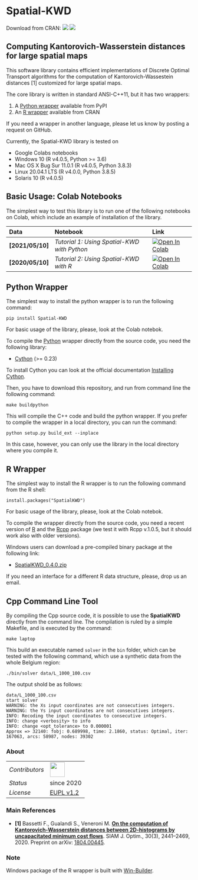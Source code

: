 # Spatial-KWD

Download from CRAN: ![](http://cranlogs.r-pkg.org/badges/grand-total/SpatialKWD) ![](http://cranlogs.r-pkg.org/badges/last-week/SpatialKWD)

## <a name="Description"></a>Computing Kantorovich-Wasserstein distances for large spatial maps

This software library contains efficient implementations of Discrete Optimal Transport algorithms for the computation of Kantorovich-Wassestein distances [1] customized for large spatial maps.

The core library is written in standard ANSI-C++11, but it has two wrappers:

1. A [Python wrapper](https://pypi.org/project/Spatial-KWD/) available from PyPI
2. An [R wrapper](https://CRAN.R-project.org/package=SpatialKWD) available from CRAN

If you need a wrapper in another language, please let us know by posting a request on GitHub.

Currently, the Spatial-KWD library is tested on

* Google Colabs notebooks
* Windows 10 (R v4.0.5, Python >= 3.6)
* Mac OS X Bug Sur 11.0.1 (R v4.0.5, Python 3.8.3)
* Linux 20.04.1 LTS (R v4.0.0, Python 3.8.5)
* Solaris 10 (R v4.0.5)

## <a name="Requirements"></a>Basic Usage: Colab Notebooks

The simplest way to test this library is to run one of the following notebooks on Colab, which include an example of installation of the library.

| Data | Notebook | Link |
|:-|:-|:-|
|**[2021/05/10]**|*Tutorial 1: Using Spatial-KWD with Python*|[![Open In Colab](https://colab.research.google.com/assets/colab-badge.svg)](https://colab.research.google.com/github/eurostat/Spatial-KWD/blob/main/notebooks/Spatial_KWD_Tutorial_1.ipynb)|
|**[2020/05/10]**|*Tutorial 2: Using Spatial-KWD with R*|[![Open In Colab](https://colab.research.google.com/assets/colab-badge.svg)](https://colab.research.google.com/github/eurostat/Spatial-KWD/blob/main/notebooks/Spatial_KWD_with_R_Tutorial_2.ipynb)|


## <a name="Python-wrapper"></a>Python Wrapper

The simplest way to install the python wrapper is to run the following command:

```
pip install Spatial-KWD
```

For basic usage of the library, please, look at the Colab notebok.

To compile the [Python](https://www.python.org/) wrapper directly from the source code, you need the following library:

* [Cython](https://cython.org/) (>= 0.23)

To install Cython you can look at the official documentation [Installing Cython](https://cython.readthedocs.io/en/latest/src/quickstart/install.html).

Then, you have to download this repository, and run from command line the following command:

```
make buildpython
```

This will compile the C++ code and build the python wrapper. If you prefer to compile the wrapper in a local directory, you can run the command:

```
python setup.py build_ext --inplace
```

In this case, however, you can only use the library in the local directory where you compile it.


## <a name="R-wrapper"></a>R Wrapper

The simplest way to install the R wrapper is to run the following command from the R shell:

```
install.packages("SpatialKWD")
```

For basic usage of the library, please, look at the Colab notebok.

To compile the wrapper directly from the source code, you need a recent version of [R](https://www.r-project.org/) and the [Rcpp](https://cran.r-project.org/web/packages/Rcpp/index.html) package (we test it with Rcpp v.1.0.5, but it should work also with older versions).

Windows users can download a pre-compiled binary package at the following link:

* [SpatialKWD_0.4.0.zip](https://github.com/eurostat/Spatial-KWD/releases/download/v0.4.0-alpha/SpatialKWD_0.4.0.zip)


If you need an interface for a different R data structure, please, drop us an email.


## <a name="Cpp-CLI"></a>Cpp Command Line Tool

By compiling the Cpp source code, it is possible to use the **SpatialKWD** directly from the command line.
The compilation is ruled by a simple Makefile, and is executed by the command:

```
make laptop
```

This build an executable named `solver` in the `bin` folder, which can be tested with the following command, which use a synthetic data from the whole Belgium region:

```
./bin/solver data/L_1000_100.csv
```

The output shold be as follows:

```
data/L_1000_100.csv
start solver
WARNING: the Xs input coordinates are not consecutives integers.
WARNING: the Ys input coordinates are not consecutives integers.
INFO: Recoding the input coordinates to consecutive integers.
INFO: change <verbosity> to info
INFO: change <opt_tolerance> to 0.000001
Approx => 32140: fobj: 0.689998, time: 2.1860, status: Optimal, iter: 167063, arcs: 58987, nodes: 39302
```

### <a name="About"></a>About

<table align="center">
    <tr> <td align="left"><i>Contributors</i></td>
    <td align="left" valign="middle">
<a href="https://github.com/stegua"><img src="https://github.com/stegua.png" width="40"></a>
</td>  </tr>
    <!-- <tr> <td align="left"><i>version</i></td> <td align="left"> </td> </tr> -->
    <tr> <td align="left"><i>Status</i></td> <td align="left">since 2020</td> </tr>
    <tr> <td align="left"><i>License</i></td> <td align="left"><a href="https://joinup.ec.europa.eu/sites/default/files/custom-page/attachment/2020-03/EUPL-1.2%20EN.txt">EUPL v1.2</a><i></i></td> </tr>
</table>

### <a name="References"></a>Main References

* **[1]** Bassetti F., Gualandi S., Veneroni M. [**On the computation of Kantorovich-Wasserstein distances between 2D-histograms by uncapacitated minimum cost flows**](https://epubs.siam.org/doi/abs/10.1137/19M1261195). SIAM J. Optim., 30(3), 2441–2469, 2020. Preprint on arXiv: [1804.00445](https://arxiv.org/abs/1804.00445).


### Note
Windows package of the R wrapper is built with [Win-Builder](https://win-builder.r-project.org/upload.aspx).
